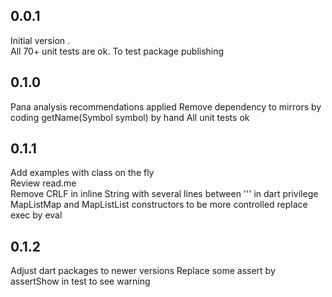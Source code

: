 
## 0.0.1
Initial version .  
All 70+ unit tests are ok.
To test package publishing
## 0.1.0
Pana analysis recommendations applied
Remove dependency to mirrors by coding getName(Symbol symbol) by hand
All unit tests ok
## 0.1.1
Add examples with class on the fly  
Review read.me  
Remove CRLF in inline String with several lines between ''' in dart
privilege MapListMap and MapListList constructors to be more controlled
replace exec by eval
## 0.1.2
Adjust dart packages to newer versions 
Replace some assert by assertShow in test to see warning